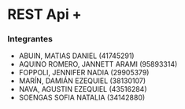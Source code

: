 # REST Api +

### Integrantes
- ABUIN, MATIAS DANIEL (41745291)
- AQUINO ROMERO, JANNETT ARAMI (95893314)
- FOPPOLI, JENNIFER NADIA (29905379)
- MARÍN, DAMIÁN EZEQUIEL (38130107)
- NAVA, AGUSTIN EZEQUIEL (43516284)
- SOENGAS SOFIA NATALIA (34142880)
